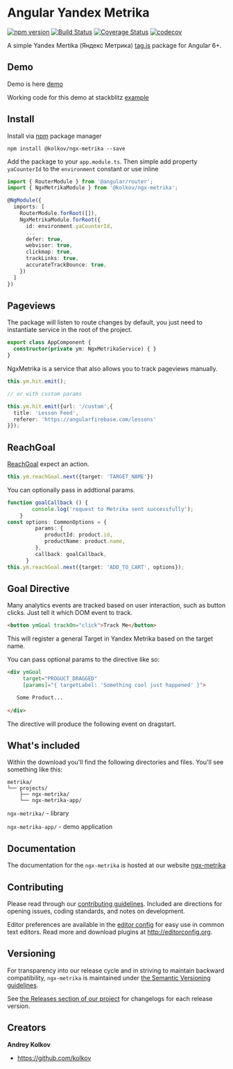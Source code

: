 # Angular Yandex Metrika
[![npm version](https://badge.fury.io/js/%40kolkov%2Fngx-metrika.svg)](https://badge.fury.io/js/%40kolkov%2Fngx-metrika)
[![Build Status](https://travis-ci.com/kolkov/ngx-metrika.svg?branch=master)](https://travis-ci.com/kolkov/ngx-metrika)
[![Coverage Status](https://coveralls.io/repos/github/kolkov/ngx-metrika/badge.svg?branch=master)](https://coveralls.io/github/kolkov/ngx-metrika?branch=master)
[![codecov](https://codecov.io/gh/kolkov/ngx-metrika/branch/master/graph/badge.svg)](https://codecov.io/gh/kolkov/ngx-metrika)

A simple Yandex Mertika (Яндекс Метрика) [tag.js](https://yandex.ru/support/metrika/) package for Angular 6+. 

## Demo
Demo is here [demo][demo]

Working code for this demo at stackblitz [example](https://stackblitz.com/edit/ngx-metrika)

## Install

Install via [npm][npm] package manager

```
npm install @kolkov/ngx-metrika --save
```

Add the package to your `app.module.ts`.
Then simple add property `yaCounterId` to the `environment` constant or use inline

```ts
import { RouterModule } from '@angular/router';
import { NgxMetrikaModule } from '@kolkov/ngx-metrika';

@NgModule({
  imports: [
    RouterModule.forRoot([]),
    NgxMetrikaModule.forRoot({
      id: environment.yaCounterId,
      ...      
      defer: true,
      webvisor: true,
      clickmap: true,
      trackLinks: true,
      accurateTrackBounce: true,
    })
  ]
})
```

## Pageviews

The package will listen to route changes by default, you just need to instantiate service in the root of the project. 

```ts
export class AppComponent {
  constructor(private ym: NgxMetrikaService) { }
}
```

NgxMetrika is a service that also allows you to track pageviews manually. 

```ts
this.ym.hit.emit();

// or with custom params

this.ym.hit.emit({url: '/custom',{
  title: 'Lesson Feed',  
  referer: 'https://angularfirebase.com/lessons'
}});
```

## ReachGoal

[ReachGoal](https://yandex.ru/support/metrika/objects/reachgoal.html) expect an action. 

```ts
this.ym.reachGoal.next({target: 'TARGET_NAME'})
```

You can optionally pass in addtional params.

```ts
function goalCallback () {
        console.log('request to Metrika sent successfully');
    }
const options: CommonOptions = {     
         params: {
            productId: product.id,
            productName: product.name,
         },
         callback: goalCallback,
      }
this.ym.reachGoal.next({target: 'ADD_TO_CART', options});
```

## Goal Directive

Many analytics events are tracked based on user interaction, such as button clicks. Just tell it which DOM event to track.  

```html
<button ymGoal trackOn="click">Track Me</button>
```

This will register a general Target in Yandex Metrika based on the target name.

You can pass optional params to the directive like so:

```html
<div ymGoal     
     target="PROGUCT_DRAGGED"     
     [params]="{ targetLabel: 'Something cool just happened' }">

   Some Product...
   
</div>
```

The directive will produce the following event on dragstart. 

## What's included

Within the download you'll find the following directories and files. You'll see something like this:

```
metrika/
└── projects/
    ├── ngx-metrika/
    └── ngx-metrika-app/
```
`ngx-metrika/` - library

`ngx-metrika-app/` - demo application

## Documentation

The documentation for the `ngx-metrika` is hosted at our website [ngx-metrika](https://ngx-metrika.kolkov.ru/)

## Contributing

Please read through our [contributing guidelines](https://github.com/kolkov/ngx-metrika/blob/master/CONTRIBUTING.md). Included are directions for opening issues, coding standards, and notes on development.

Editor preferences are available in the [editor config](https://github.com/kolkov/ngx-metrika/blob/master/.editorconfig) for easy use in common text editors. Read more and download plugins at <http://editorconfig.org>.

## Versioning

For transparency into our release cycle and in striving to maintain backward compatibility, `ngx-metrika` is maintained under [the Semantic Versioning guidelines](http://semver.org/).

See [the Releases section of our project](https://github.com/kolkov/ngx-metrika/releases) for changelogs for each release version.

## Creators

**Andrey Kolkov**

* <https://github.com/kolkov>

[npm]: https://www.npmjs.com/
[demo]: https://ngx-metrika.stackblitz.io
[example]: https://stackblitz.com/edit/ngx-metrika

